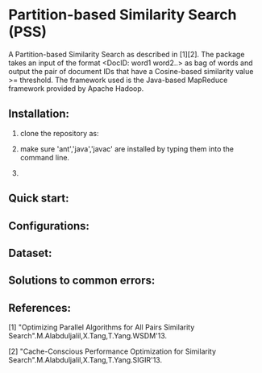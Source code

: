 Partition-based Similarity Search (PSS)
=======================================
  A Partition-based Similarity Search as described in [1][2]. The package takes an input of the format <DocID: word1 word2..> as bag of words and output the pair of document IDs that have a Cosine-based similarity value >= threshold. The framework used is the Java-based MapReduce framework provided by Apache Hadoop. 

Installation:
-------------
1) clone the repository as: 

2) make sure 'ant','java','javac' are installed by typing them into the command line.

3) 


Quick start:
------------



Configurations:
---------------


Dataset:
--------


Solutions to common errors:
----------------------------


References:
-----------

[1]  "Optimizing Parallel Algorithms for All Pairs Similarity Search".M.Alabduljalil,X.Tang,T.Yang.WSDM'13.

[2]  "Cache-Conscious Performance Optimization for Similarity Search".M.Alabduljalil,X.Tang,T.Yang.SIGIR'13.
